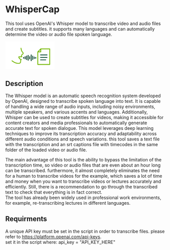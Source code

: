 

# WhisperCap
This tool uses OpenAI's Whisper model to transcribe video and audio files and create subtitles. it supports many languages and can automatically determine the video or audio file spoken language.

<p align="left">
  <img src="/speech2text.png" alt="Alt text for image1" width="155"/>
</p>

## Description
The Whisper model is an automatic speech recognition system developed by OpenAI, designed to transcribe spoken language into text. It is capable of handling a wide range of audio inputs, including noisy environments, multiple speakers, and various accents and languages. Additionally, Whisper can be used to create subtitles for videos, making it accessible for content creators and media professionals to automatically generate accurate text for spoken dialogue. This model leverages deep learning techniques to improve its transcription accuracy and adaptability across different audio conditions and speech variations. this tool saves a text file with the transcription and an srt captions file with timecodes in the same folder of the loaded video or audio file.   

The main advantage of this tool is the ability to bypass the limitation of the transcription time, so video or audio files that are even about an hour long can be transcribed. furthermore, it almost completely eliminates the need for a human to transcribe videos for the example, which saves a lot of time and money when you want to transcribe videos or lectures accurately and efficiently. Still, there is a recommendation to go through the transcribed text to check that everything is in fact correct.      
The tool has already been widely used in professional work environments, for example, re-transcribing lectures in different languages.

## Requirments
A unique API key must be set in the script in order to transcribe files. please refer to https://platform.openai.com/api-keys.    
set it in the script where: api_key = "API_KEY_HERE"
